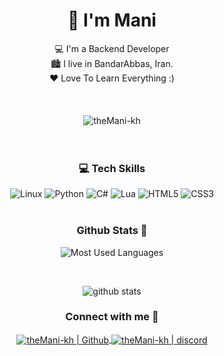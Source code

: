 <h1 align="center">👋 I'm Mani</h1>
<div align="center">
💻 I'm a Backend Developer
<br />
🏙 I live in BandarAbbas, Iran.
<br />
❤ Love To Learn Everything :)
</div>
<br />
<br />
<br />

<div align="center">
<img src="https://komarev.com/ghpvc/?username=theMani-kh&label=Profile%20views&color=3E98B4&style=for-the-badge&" alt="theMani-kh" />
</div>

<br />
<br />

<h3 align="center">💻 Tech Skills</h3>
<div align="center">
<img alt="Linux" title="Linux"  src="http://img.shields.io/badge/-Linux-FCC624?style=flat-square&logo=Linux&logoColor=000000" />
<img  alt="Python" title="Python"  src="http://img.shields.io/badge/-Python-3776AB?style=flat-square&logo=python&logoColor=ffffff" />
<img  alt="C#" title="CSharp"  src="https://img.shields.io/badge/-Csharp-9E0DFF?style=flat-square&logo=Csharp&logoColor=000000" />
<img  alt="Lua" title="Lua"  src="http://img.shields.io/badge/-Lua-2C2D72?style=flat-square&logo=Lua&logoColor=FFFFFF" />
<img  alt="HTML5" title="HTML5"  src="http://img.shields.io/badge/-HTML5-E34F26?style=flat-square&logo=HTML5&logoColor=FFFFFF" />
<img alt="CSS3" title="CSS3"  src="http://img.shields.io/badge/-CSS3-1572B6?style=flat-square&logo=CSS3&logoColor=FFFFFF" />
</div>
<br />

<h3 align="center">Github Stats 🧭</h3>
<div align="center">

![Most Used Languages](https://github-readme-stats.vercel.app/api/top-langs/?username=theMani-kh&langs_count=10&layout=compact&theme=react&hide_border=true&bg_color=0D1117&title_color=3E98B4&icon_color=3E98B4)
  
<br />

![github stats](https://github-readme-stats.vercel.app/api?username=theMani-kh&theme=gruvbox_duo&show_icons=true&include_all_commits=true&count_private=true&theme=react&hide_border=true&bg_color=0D1117&title_color=3E98B4&icon_color=3E98B4)
<br />
</div>


<h3 align="center">Connect with me 📩</h3>
<div align="center">
<a href="https://github.com/theMani-kh">
<img align="center" alt="theMani-kh | Github"  src="http://img.shields.io/badge/-Github-181717?style=flat-square&logo=github&logoColor=FFFFFF" />
</a>
<a href="https://discord.gg/zQgx3R7GAf">
<img align="center" alt="theMani-kh | discord"  src="http://img.shields.io/badge/-Discord-7289DA?style=flat-square&logo=discord&logoColor=FFFFFF" />
</a>
</div>


[github]: https://github.com/theMani-kh
[discord]: https://discord.gg/zQgx3R7GAf
